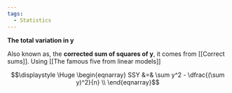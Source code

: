 ```yaml
---
tags:
  - Statistics
---
```

**The total variation in y**
 
Also known as, the **corrected sum of squares of y**, it comes from [[Correct sums]]. Using [[The famous five from linear models]]

$$\displaystyle \Huge \begin{eqnarray} 
SSY &=& \sum y^2 - \dfrac{(\sum y)^2}{n} \\
\end{eqnarray}$$
